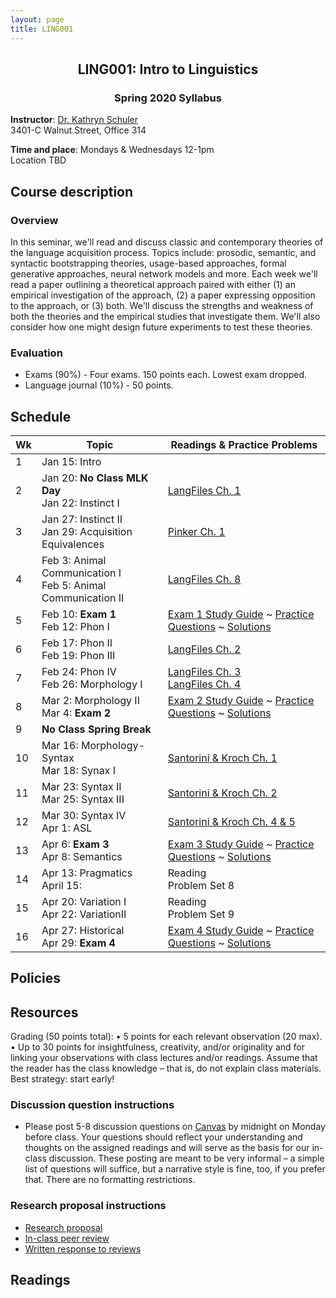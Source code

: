```yaml
---
layout: page
title: LING001 
---
```


<h2 align="center">LING001: Intro to Linguistics</h2>
<h3 align="center">Spring 2020 Syllabus</h3>

**Instructor**: [Dr. Kathryn Schuler](mailto:kschuler@sas.upenn.edu)  
3401-C Walnut Street, Office 314

**Time and place**: Mondays & Wednesdays 12-1pm   
Location TBD

## Course description

### Overview
In this seminar, we'll read and discuss classic and contemporary theories of the language acquisition process.  Topics include: prosodic, semantic, and syntactic bootstrapping theories, usage-based approaches, formal generative approaches, neural network models and more.  Each week we'll read a paper outlining a theoretical approach paired with either (1) an empirical investigation of the approach, (2) a paper expressing opposition to the approach, or (3) both. We'll discuss the strengths and weakness of both the theories and the empirical studies that investigate them. We'll also consider how one might design future experiments to test these theories.

### Evaluation 
- Exams (90%) - Four exams. 150 points each. Lowest exam dropped.
- Language journal (10%) - 50 points.


## Schedule

Wk  | Topic | Readings & Practice Problems
  --- | --- | --- 
1 | Jan 15: Intro | 
2 | Jan 20: **No Class MLK Day**<br>Jan 22: Instinct I | [LangFiles Ch. 1]()
3 | Jan 27: Instinct II<br>Jan 29: Acquisition Equivalences  | [Pinker Ch. 1]()
4 | Feb 3: Animal Communication I<br>Feb 5: Animal Communication II   | [LangFiles Ch. 8]()
5 | Feb 10: **Exam 1** <br> Feb 12: Phon I |  [Exam 1 Study Guide]() ~ [Practice Questions]() ~ [Solutions]()
6 | Feb 17: Phon II<br>Feb 19: Phon III | [LangFiles Ch. 2]()
7 | Feb 24: Phon IV<br>Feb 26: Morphology I | [LangFiles Ch. 3]() <br>[LangFiles Ch. 4]()
8 | Mar 2: Morphology II<br>Mar 4: **Exam 2** | [Exam 2 Study Guide]() ~ [Practice Questions]() ~ [Solutions]()
9 | **No Class Spring Break** |  
10 | Mar 16: Morphology-Syntax<br>Mar 18: Synax I | [Santorini & Kroch Ch. 1]()
11 | Mar 23: Syntax II<br>Mar 25: Syntax III |  [Santorini & Kroch Ch. 2]()
12 | Mar 30: Syntax IV<br> Apr 1: ASL | [Santorini & Kroch Ch. 4 & 5]()
13 | Apr 6: **Exam 3**<br> Apr 8: Semantics | [Exam 3 Study Guide]() ~ [Practice Questions]() ~ [Solutions]()
14 | Apr 13: Pragmatics<br>April 15: | Reading<br> Problem Set 8
15 | Apr 20:  Variation I<br> Apr 22: VariationII | Reading<br>Problem Set 9
16 | Apr 27: Historical<br>Apr 29: **Exam 4** | [Exam 4 Study Guide]() ~ [Practice Questions]() ~ [Solutions]()

## Policies

## Resources
Grading (50 points total):
• 5 points for each relevant observation (20 max).
• Up to 30 points for insightfulness, creativity, and/or originality and for linking your observations with class lectures and/or readings. Assume that the reader has the class knowledge – that is, do not explain class materials. Best strategy: start early!

### Discussion question instructions

* Please post 5-8 discussion questions on [Canvas](https://canvas.upenn.edu/) by midnight on Monday before class. Your questions should reflect your understanding and thoughts on the assigned readings and will serve as the basis for our in-class discussion. These posting are meant to be very informal – a simple list of questions will suffice, but a narrative style is fine, too, if you prefer that.  There are no formatting restrictions.

### Research proposal instructions

* [Research proposal](spring2019/research-proposal.html)
* [In-class peer review](spring2019/research-proposal.html#in-class-peer-review)
* [Written response to reviews](spring2019/research-proposal.html#written-response-to-reviews)


## Readings
